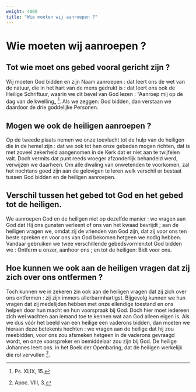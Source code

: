 ```yaml
---
weight: 4060
title: "Wie moeten wij aanroepen ?"
---
```


# Wie moeten wij aanroepen ?

## Tot wie moet ons gebed vooral gericht zijn ?

Wij moeten God bidden en zijn Naam aanroepen : dat leert ons de wet van de natuur, die in het hart van de mens gedrukt is : dat leert ons ook de Heilige Schriftuur, waarin we dit bevel van God lezen : “Aanroep mij op de dag van de kwelling„ [^591.1]. Als we zeggen: God bidden, dan verstaan we daardoor de drie goddelijke Personen.

## Mogen we ook de heiligen aanroepen ?

Op de tweede plaats nemen we onze toevlucht tot de hulp van de heiligen die in de hemel zijn : dat we ook tot hen onze gebeden mogen richten, dat is met zoveel zekerheid aangenomen in de Kerk dat er niet aan te twijfelen valt. Doch vermits dat punt reeds vroeger afzonderlijk behandeld werd, verwijzen we daarheen. Om alle dwaling van onwetenden te voorkomen, zal het nochtans goed zijn aan de gelovigen te leren welk verschil er bestaat tussen God bidden en de heiligen aanroepen.

[^591.1]: Ps. XLIX, 15.

## Verschil tussen het gebed tot God en het gebed tot de heiligen.

We aanroepen God en de heiligen niet op dezelfde manier : we vragen aan God dat Hij ons gunsten verleent of ons van het kwaad bevrijdt ; aan de heiligen vragen we, omdat zij de vrienden van God zijn, dat zij voor ons ten beste spreken en voor ons van God bekomen hetgeen we nodig hebben. Vandaar gebruiken we twee verschillende gebedsvormen:tot God bidden we : Ontferm u onzer, aanhoor ons ; en tot de heiligen: Bidt voor ons.

## Hoe kunnen we ook aan de heiligen vragen dat zij zich over ons ontfermen ?

Toch kunnen we in zekeren zin ook aan de heiligen vragen dat zij zich over ons ontfermen : zij zijn immers allerbarmhartigst. Bijgevolg kunnen we hun vragen dat zij medelijden hebben met onze ellendige toestand en ons helpen door hun macht en hun voorspraak bij God.  Doch hier moet iedereen zich wel wachten aan iemand toe te kennen wat aan God alleen eigen is. Als we dus vóór het beeld van een heilige een vaderons bidden, dan moeten we hieraan deze betekenis hechten : we vragen aan de heilige dat hij zou meebidden, voor ons zou afsmeken hetgeen in de vaderons gevraagd wordt, en onze voorspreker en bemiddelaar zou zijn bij God. De heilige Johannes leert ons. in het Boek der Openbaring, dat de heiligen werkelijk die rol vervullen [^592.1].

[^592.1]: Apoc. VIII, 3.

